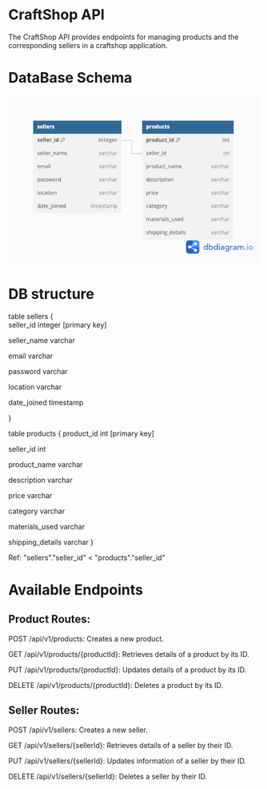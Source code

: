 # CraftShop API

The CraftShop API provides endpoints for managing products and the corresponding sellers in a craftshop application. 

# DataBase Schema 
![DataBaseScheme](https://github.com/ainelnazaraly/GoProject/blob/fd71f93a5ca0150c22256e58fa329c4dcf6843e1/dbscheme.png)

# DB structure 
table sellers {  
  seller_id integer [primary key]


  seller_name varchar
  
  email varchar
  
  password varchar
  
  location varchar 
  
  date_joined timestamp
  
}

table products { 
  product_id int [primary key]
  
  seller_id int 
  
  product_name varchar
  
  description varchar 
  
  price varchar 
  
  category varchar 
  
  materials_used varchar 
  
  shipping_details varchar 
}


Ref: "sellers"."seller_id" < "products"."seller_id" 

# Available Endpoints

## Product Routes:

POST /api/v1/products: Creates a new product.

GET /api/v1/products/{productId}: Retrieves details of a product by its ID.

PUT /api/v1/products/{productId}: Updates details of a product by its ID.

DELETE /api/v1/products/{productId}: Deletes a product by its ID.

## Seller Routes:

POST /api/v1/sellers: Creates a new seller.

GET /api/v1/sellers/{sellerId}: Retrieves details of a seller by their ID.

PUT /api/v1/sellers/{sellerId}: Updates information of a seller by their ID.

DELETE /api/v1/sellers/{sellerId}: Deletes a seller by their ID.
